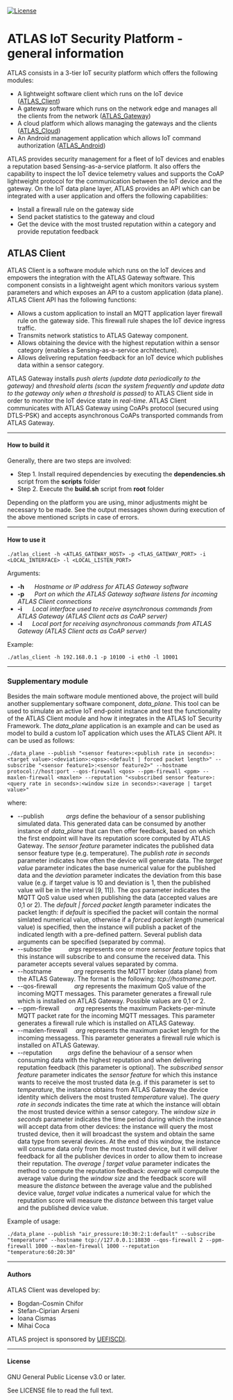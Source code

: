 [![License](https://img.shields.io/badge/license-GPL%20v3.0%20or%20later-brightgreen.svg)](https://github.com/chiforbogdan/atlas_client/blob/master/LICENSE)

# ATLAS IoT Security Platform - general information
ATLAS consists in a 3-tier IoT security platform which offers the following modules:
* A lightweight software client which runs on the IoT device ([ATLAS_Client])
* A gateway software which runs on the network edge and manages all the clients from the network ([ATLAS_Gateway])
* A cloud platform which allows managing the gateways and the clients ([ATLAS_Cloud])
* An Android management application which allows IoT command authorization ([ATLAS_Android])

ATLAS provides security management for a fleet of IoT devices and enables a reputation based Sensing-as-a-service platform. It also offers the capability to inspect the IoT device telemetry values and supports the CoAP lightweight protocol for the communication between the IoT device and the gateway.
On the IoT data plane layer, ATLAS provides an API which can be integrated with a user application and offers the following capabilities:
* Install a firewall rule on the gateway side
* Send packet statistics to the gateway and cloud
* Get the device with the most trusted reputation within a category and provide reputation feedback

## ATLAS Client
ATLAS Client is a software module which runs on the IoT devices and empowers the integration with the ATLAS Gateway software. This component consists in a lightweight agent which monitors various system parameters and which exposes an API to a custom application (data plane). ATLAS Client API has the following functions:
* Allows a custom application to install an MQTT application layer firewall rule on the gateway side. This firewall rule shapes the IoT device ingress traffic.
* Transmits network statistics to ATLAS Gateway component.
* Allows obtaining the device with the highest reputation within a sensor category (enables a Sensing-as-a-service architecture).
* Allows delivering reputation feedback for an IoT device which publishes data within a sensor category.

ATLAS Gateway installs *push alerts (update data periodically to the gateway)* and *threshold alerts (scan the system frequently and update data to the gateway only when a threshold is passed)* to ATLAS Client side in order to monitor the IoT device state in *real-time*.
ATLAS Client communicates with ATLAS Gateway using CoAPs protocol (secured using DTLS-PSK) and accepts asynchronous CoAPs transported commands from ATLAS Gateway.

----

#### How to build it
Generally, there are two steps are involved:
* Step 1. Install required dependencies by executing the __dependencies.sh__ script from the __scripts__ folder
* Step 2. Execute the __build.sh__ script from __root__ folder

Depending on the platform you are using, minor adjustments might be necessary to be made. See the output messages shown during execution of the above mentioned scripts in case of errors.

----

#### How to use it
```
./atlas_client -h <ATLAS_GATEWAY_HOST> -p <TLAS_GATEWAY_PORT> -i <LOCAL_INTERFACE> -l <LOCAL_LISTEN_PORT>
```

Arguments:
* __-h__ &nbsp;&nbsp;&nbsp;&nbsp; _Hostname or IP address for ATLAS Gateway software_
* __-p__ &nbsp;&nbsp;&nbsp;&nbsp; _Port on which the ATLAS Gateway software listens for incoming ATLAS Client connections_
* __-i__ &nbsp;&nbsp;&nbsp;&nbsp; _Local interface used to receive asynchronous commands from ATLAS Gateway (ATLAS Client acts as CoAP server)_
* __-l__ &nbsp;&nbsp;&nbsp;&nbsp; _Local port for receiving asynchronous commands from ATLAS Gateway (ATLAS Client acts as CoAP server)_

Example:
```
./atlas_client -h 192.168.0.1 -p 10100 -i eth0 -l 10001
```

----

### Supplementary module
Besides the main software module mentioned above, the project will build another supplementary software component, _data_plane_. This tool can be used to simulate an active IoT end-point instance and test the functionality of the ATLAS Client module and how it integrates in the ATLAS IoT Security Framework. The _data_plane_ application is an example and can be used as model to build a custom IoT application which uses the ATLAS Client API.
It can be used as follows:
````
./data_plane --publish "<sensor feature>:<publish rate in seconds>:<target value>:<deviation>:<qos>:<default | forced packet length>" --subscribe "<sensor feature1>:<sensor feature2>" --hostname protocol://host:port --qos-firewall <qos> --ppm-firewall <ppm> --maxlen-firewall <maxlen> --reputation "<subscribed sensor feature>:<query rate in seconds>:<window size in seconds>:<average | target value>"
````
where:
* --publish <args> &nbsp;&nbsp;&nbsp;&nbsp;&nbsp;&nbsp;&nbsp;&nbsp;&nbsp;&nbsp;&nbsp; _args_ define the behaviour of a sensor publishing simulated data. This generated data can be consumed by another instance of _data_plane_ that can then offer feedback, based on which the first endpoint will have its reputation score computed by ATLAS Gateway. The *sensor feature* parameter indicates the published data sensor feature type (e.g. temperature). The *publish rate in seconds* parameter indicates how often the device will generate data. The *target value* parameter indicates the base numerical value for the published data and the *deviation* parameter indicates the deviation from this base value (e.g. if target value is 10 and deviation is 1, then the published value will be in the interval [9, 11]). The *qos* parameter indicates the MQTT QoS value used when publishing the data (accepted values are 0,1 or 2). The *default | forced packet length* parameter indicates the packet length: if *default* is specified the packet will contain the normal simlated numerical value, otherwise if a *forced packet length* (numerical value) is specified, then the instance will publish a packet of the indicated length with a pre-defined pattern. Several publish data arguments can be specified (separated by comma).
* --subscribe <args> &nbsp;&nbsp;&nbsp;&nbsp;&nbsp;&nbsp;&nbsp;&nbsp; _args_ represents one or more *sensor feature* topics that this instance will subscribe to and consume the received data. This parameter accepts several values separated by comma.
* --hostname <arg> &nbsp;&nbsp;&nbsp;&nbsp;&nbsp;&nbsp;&nbsp;&nbsp;&nbsp;&nbsp;&nbsp; _arg_ represents the MQTT broker (data plane) from the ATLAS Gateway. The format is the following: _tcp://hostname:port_.
* --qos-firewall <arg> &nbsp;&nbsp;&nbsp;&nbsp;&nbsp;&nbsp;&nbsp;&nbsp; _arg_ represents the maximum QoS value of the incoming MQTT messages. This parameter generates a firewall rule which is installed on ATLAS Gateway. Possible values are 0,1 or 2.
* --ppm-firewall <arg> &nbsp;&nbsp;&nbsp;&nbsp;&nbsp;&nbsp;&nbsp; _arg_ represents the maximum Packets-per-minute MQTT packet rate for the incoming MQTT messages. This parameter generates a firewall rule which is installed on ATLAS Gateway. 
* --maxlen-firewall <arg>  &nbsp;&nbsp;&nbsp; _arg_ represents the maximum packet length for the incoming messagess. This parameter generates a firewall rule which is installed on ATLAS Gateway.
* --reputation <args> &nbsp;&nbsp;&nbsp;&nbsp;&nbsp;&nbsp;&nbsp; _args_ define the behaviour of a sensor when consuming data with the highest reputation and when delivering reputation feedback (this parameter is optional). The *subscribed sensor feature* parameter indicates the *sensor feature* for which this instance wants to receive the most trusted data (e.g. if this parameter is set to *temperature*, the instance obtains from ATLAS Gateway the device identity which delivers the most trusted *temperature* value). The *query rate in seconds* indicates the time rate at which the instance will obtain the most trusted device within a sensor category. The *window size in seconds* parameter indicates the time period during which the instance will accept data from other devices: the instance will query the most trusted device, then it will broadcast the system and obtain the same data type from several devices. At the end of this window, the instance will consume data only from the most trusted device, but it will deliver feedback for all the publisher devices in order to allow them to increase their reputation. The *average | target value* parameter indicates the method to compute the reputation feedback: *average* will compute the average value during the *window size* and the feedback score will measure the *distance* between the average value and the published device value, *target value* indicates a numerical value for which the reputation score will measure the *distance* between this target value and the published device value.

Example of usage:
````
./data_plane --publish "air_pressure:10:30:2:1:default" --subscribe "temperature" --hostname tcp://127.0.0.1:18830 --qos-firewall 2 --ppm-firewall 1000 --maxlen-firewall 1000 --reputation "temperature:60:20:30"
````

----

#### Authors
ATLAS Client was developed by:
* Bogdan-Cosmin Chifor
* Stefan-Ciprian Arseni
* Ioana Cismas
* Mihai Coca

ATLAS project is sponsored by [UEFISCDI].

----

#### License
GNU General Public License v3.0 or later.

See LICENSE file to read the full text.

[ATLAS_Client]: https://github.com/chiforbogdan/atlas_client
[ATLAS_Gateway]: https://github.com/chiforbogdan/atlas_gateway
[ATLAS_Cloud]: https://github.com/chiforbogdan/atlas_cloud
[ATLAS_Android]: https://github.com/chiforbogdan/atlas_android
[UEFISCDI]: https://uefiscdi.gov.ro/
